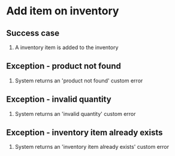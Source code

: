 # Add item on inventory

## Success case

1. A inventory item is added to the inventory

## Exception - product not found

1. System returns an 'product not found' custom error

## Exception - invalid quantity

1. System returns an 'invalid quantity' custom error

## Exception - inventory item already exists

1. System returns an 'inventory item already exists' custom error
